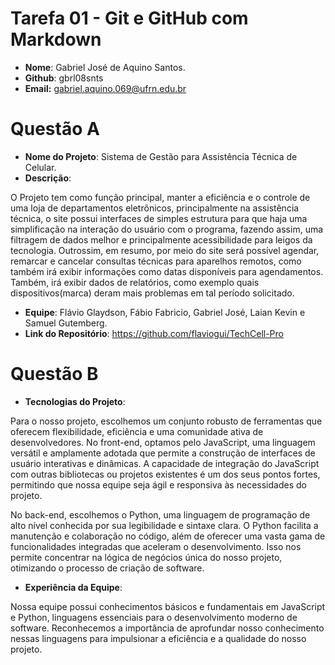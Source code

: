 # __Tarefa 01 - Git e GitHub com Markdown__

* __Nome__: Gabriel José de Aquino Santos.
* __Github__: gbrl08snts
* __Email:__ gabriel.aquino.069@ufrn.edu.br

# __Questão A__

* __Nome do Projeto__: Sistema de Gestão para Assistência Técnica de Celular.
* __Descrição__: 

O Projeto tem como função principal, manter a eficiência e o controle de uma loja de departamentos eletrônicos, principalmente na assistência técnica, o site possui interfaces de simples estrutura para que haja uma simplificação na interação do usuário com o programa, fazendo assim, uma filtragem de dados melhor e principalmente acessibilidade para leigos da tecnologia. Outrossim, em resumo, por meio do site será possível agendar, remarcar e cancelar consultas técnicas para aparelhos remotos, como também irá exibir informações como datas disponíveis para agendamentos. Também, irá exibir dados de relatórios, como exemplo quais dispositivos(marca) deram mais problemas em tal período solicitado.

* __Equipe__: Flávio Glaydson, Fábio Fabricio, Gabriel José, Laian Kevin e Samuel Gutemberg.
* __Link do Repositório__: https://github.com/flaviogui/TechCell-Pro

# __Questão B__

* __Tecnologias do Projeto__: 

Para o nosso projeto, escolhemos um conjunto robusto de ferramentas que oferecem flexibilidade, eficiência e uma comunidade ativa de desenvolvedores. No front-end, optamos pelo JavaScript, uma linguagem versátil e amplamente adotada que permite a construção de interfaces de usuário interativas e dinâmicas. A capacidade de integração do JavaScript com outras bibliotecas ou projetos existentes é um dos seus pontos fortes, permitindo que nossa equipe seja ágil e responsiva às necessidades do projeto.

No back-end, escolhemos o Python, uma linguagem de programação de alto nível conhecida por sua legibilidade e sintaxe clara. O Python facilita a manutenção e colaboração no código, além de oferecer uma vasta gama de funcionalidades integradas que aceleram o desenvolvimento. Isso nos permite concentrar na lógica de negócios única do nosso projeto, otimizando o processo de criação de software.

* __Experiência da Equipe__: 

Nossa equipe possui conhecimentos básicos e fundamentais em JavaScript e Python, linguagens essenciais para o desenvolvimento moderno de software. Reconhecemos a importância de aprofundar nosso conhecimento nessas linguagens para impulsionar a eficiência e a qualidade do nosso projeto.
